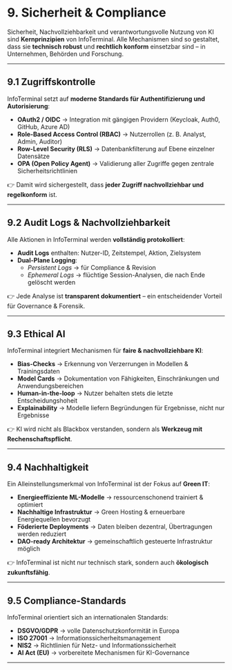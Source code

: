 # 9. Sicherheit & Compliance

Sicherheit, Nachvollziehbarkeit und verantwortungsvolle Nutzung von KI sind **Kernprinzipien** von InfoTerminal.
Alle Mechanismen sind so gestaltet, dass sie **technisch robust** und **rechtlich konform** einsetzbar sind – in Unternehmen, Behörden und Forschung.

---

## 9.1 Zugriffskontrolle

InfoTerminal setzt auf **moderne Standards für Authentifizierung und Autorisierung**:

- **OAuth2 / OIDC** → Integration mit gängigen Providern (Keycloak, Auth0, GitHub, Azure AD)
- **Role-Based Access Control (RBAC)** → Nutzerrollen (z. B. Analyst, Admin, Auditor)
- **Row-Level Security (RLS)** → Datenbankfilterung auf Ebene einzelner Datensätze
- **OPA (Open Policy Agent)** → Validierung aller Zugriffe gegen zentrale Sicherheitsrichtlinien

👉 Damit wird sichergestellt, dass **jeder Zugriff nachvollziehbar und regelkonform** ist.

---

## 9.2 Audit Logs & Nachvollziehbarkeit

Alle Aktionen in InfoTerminal werden **vollständig protokolliert**:

- **Audit Logs** enthalten: Nutzer-ID, Zeitstempel, Aktion, Zielsystem
- **Dual-Plane Logging**:
  - _Persistent Logs_ → für Compliance & Revision
  - _Ephemeral Logs_ → flüchtige Session-Analysen, die nach Ende gelöscht werden

👉 Jede Analyse ist **transparent dokumentiert** – ein entscheidender Vorteil für Governance & Forensik.

---

## 9.3 Ethical AI

InfoTerminal integriert Mechanismen für **faire & nachvollziehbare KI**:

- **Bias-Checks** → Erkennung von Verzerrungen in Modellen & Trainingsdaten
- **Model Cards** → Dokumentation von Fähigkeiten, Einschränkungen und Anwendungsbereichen
- **Human-in-the-loop** → Nutzer behalten stets die letzte Entscheidungshoheit
- **Explainability** → Modelle liefern Begründungen für Ergebnisse, nicht nur Ergebnisse

👉 KI wird nicht als Blackbox verstanden, sondern als **Werkzeug mit Rechenschaftspflicht**.

---

## 9.4 Nachhaltigkeit

Ein Alleinstellungsmerkmal von InfoTerminal ist der Fokus auf **Green IT**:

- **Energieeffiziente ML-Modelle** → ressourcenschonend trainiert & optimiert
- **Nachhaltige Infrastruktur** → Green Hosting & erneuerbare Energiequellen bevorzugt
- **Föderierte Deployments** → Daten bleiben dezentral, Übertragungen werden reduziert
- **DAO-ready Architektur** → gemeinschaftlich gesteuerte Infrastruktur möglich

👉 InfoTerminal ist nicht nur technisch stark, sondern auch **ökologisch zukunftsfähig**.

---

## 9.5 Compliance-Standards

InfoTerminal orientiert sich an internationalen Standards:

- **DSGVO/GDPR** → volle Datenschutzkonformität in Europa
- **ISO 27001** → Informationssicherheitsmanagement
- **NIS2** → Richtlinien für Netz- und Informationssicherheit
- **AI Act (EU)** → vorbereitete Mechanismen für KI-Governance

---
